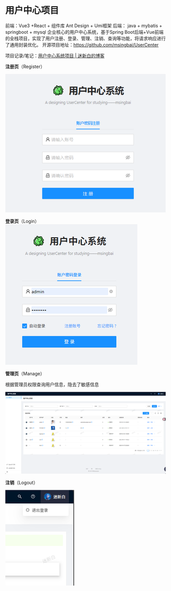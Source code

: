 # 用户中心项目

前端：Vue3 +React + 组件库 Ant Design + Umi框架
后端： java + mybatis + springboot + mysql
企业核心的用户中心系统，基于Spring Boot后端+Vue前端的全栈项目，实现了用户注册、登录、管理、注销、查询等功能，将请求响应进行了通用封装优化。
开源项目地址：https://github.com/msingbai/UserCenter

项目记录/笔记：[用户中心系统项目 | 迷新白的博客](https://msingbai.top/projects/#用户中心系统)

**注册页**（Register）

![register](https://github.com/msingbai/UserCenter/blob/master/img/register.png)

**登录页**（Login）
​																						![login](https://github.com/msingbai/UserCenter/blob/master/img/login.png)

**管理页**（Manage）

根据管理员权限查询用户信息，隐去了敏感信息

![manage](https://github.com/msingbai/UserCenter/blob/master/img/manage.png)

**注销**（Logout）

![logout](https://github.com/msingbai/UserCenter/blob/master/img/logout.png)
